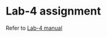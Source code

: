 # Lab-4 assignment

Refer to [Lab-4 manual](https://nju-cn-course.gitbook.io/nju-computer-network-lab-manual/ipv4-router/lab-4)
